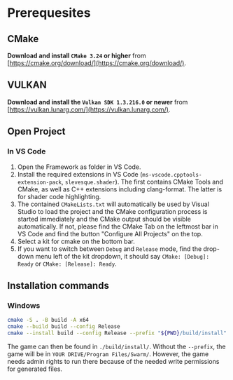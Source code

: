# Prerequesites

## CMake

**Download and install `CMake 3.24` or higher** from [https://cmake.org/download/](https://cmake.org/download/).

## VULKAN

**Download and install the `Vulkan SDK 1.3.216.0` or newer** from [https://vulkan.lunarg.com/](https://vulkan.lunarg.com/).

## Open Project

### In VS Code

1. Open the Framework as folder in VS Code.
2. Install the required extensions in VS Code (`ms-vscode.cpptools-extension-pack`, `slevesque.shader`). The first contains CMake Tools and CMake, as well as C++ extensions including clang-format. The latter is for shader code highlighting.
3. The contained `CMakeLists.txt` will automatically be used by Visual Studio to load the project and the CMake configuration process is started immediately and the CMake output should be visible automatically. If not, please find the CMake Tab on the leftmost bar in VS Code and find the button "Configure All Projects" on the top.
4. Select a kit for cmake on the bottom bar.
5. If you want to switch between `Debug` and `Release` mode, find the drop-down menu left of the kit dropdown, it should say `CMake: [Debug]: Ready` or `CMake: [Release]: Ready`.

## Installation commands

### Windows

```bash
cmake -S . -B build -A x64
cmake --build build --config Release
cmake --install build --config Release --prefix "${PWD}/build/install"
```

The game can then be found in `./build/install/`. Without the `--prefix`, the game will be in `YOUR DRIVE/Program Files/Swarm/`. However, the game needs admin rights to run there because of the needed write permissions for generated files.
